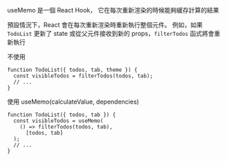 useMemo 是一個 React Hook，
它在每次重新渲染的時候能夠緩存計算的結果


預設情況下，React 會在每次重新渲染時重新執行整個元件。
例如，如果 `TodoList` 更新了 state 或從父元件接收到新的 props，`filterTodos` 
函式將會重新執行

不使用
```
function TodoList({ todos, tab, theme }) {
  const visibleTodos = filterTodos(todos, tab);
  // ...
}
```

使用 useMemo(calculateValue, dependencies)
```
function TodoList({ todos, tab }) {
  const visibleTodos = useMemo(
    () => filterTodos(todos, tab),
      [todos, tab]
  );  
  // ...
}
```

